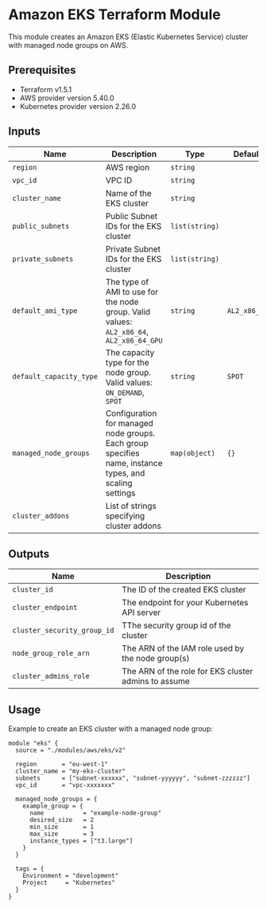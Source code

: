 # Amazon EKS Terraform Module

This module creates an Amazon EKS (Elastic Kubernetes Service) cluster with managed node groups on AWS.

## Prerequisites

- Terraform v1.5.1
- AWS provider version 5.40.0
- Kubernetes provider version 2.26.0

## Inputs

| Name                    | Description                                                                                            | Type           | Default      |
| ----------------------- | ------------------------------------------------------------------------------------------------------ | -------------- | ------------ |
| `region`                | AWS region                                                                                             | `string`       |              |
| `vpc_id`                | VPC ID                                                                                                 | `string`       |              |
| `cluster_name`          | Name of the EKS cluster                                                                                | `string`       |              |
| `public_subnets`        | Public Subnet IDs for the EKS cluster                                                                  | `list(string)` |              |
| `private_subnets`       | Private Subnet IDs for the EKS cluster                                                                 | `list(string)` |              |
| `default_ami_type`      | The type of AMI to use for the node group. Valid values: `AL2_x86_64`, `AL2_x86_64_GPU`                | `string`       | `AL2_x86_64` |
| `default_capacity_type` | The capacity type for the node group. Valid values: `ON_DEMAND`, `SPOT`                                | `string`       | `SPOT`       |
| `managed_node_groups`   | Configuration for managed node groups. Each group specifies name, instance types, and scaling settings | `map(object)`  | `{}`         |
| `cluster_addons`        | List of strings specifying cluster addons                                                              |

## Outputs

| Name                        | Description                                          |
| --------------------------- | ---------------------------------------------------- |
| `cluster_id`                | The ID of the created EKS cluster                    |
| `cluster_endpoint`          | The endpoint for your Kubernetes API server          |
| `cluster_security_group_id` | TThe security group id of the cluster                |
| `node_group_role_arn`       | The ARN of the IAM role used by the node group(s)    |
| `cluster_admins_role`       | The ARN of the role for EKS cluster admins to assume |

## Usage

Example to create an EKS cluster with a managed node group:

```hcl
module "eks" {
  source = "./modules/aws/eks/v2"

  region       = "eu-west-1"
  cluster_name = "my-eks-cluster"
  subnets      = ["subnet-xxxxxx", "subnet-yyyyyy", "subnet-zzzzzz"]
  vpc_id       = "vpc-xxxxxxx"

  managed_node_groups = {
    example_group = {
      name           = "example-node-group"
      desired_size   = 2
      min_size       = 1
      max_size       = 3
      instance_types = ["t3.large"]
    }
  }

  tags = {
    Environment = "development"
    Project     = "Kubernetes"
  }
}
```
